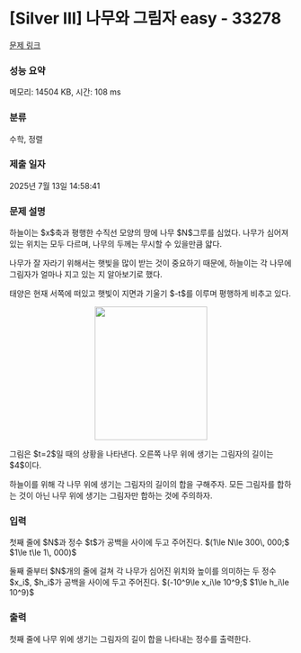 # [Silver III] 나무와 그림자 easy - 33278 

[문제 링크](https://www.acmicpc.net/problem/33278) 

### 성능 요약

메모리: 14504 KB, 시간: 108 ms

### 분류

수학, 정렬

### 제출 일자

2025년 7월 13일 14:58:41

### 문제 설명

<p>하늘이는 $x$축과 평행한 수직선 모양의 땅에 나무 $N$그루를 심었다. 나무가 심어져 있는 위치는 모두 다르며, 나무의 두께는 무시할 수 있을만큼 얇다.</p>

<p>나무가 잘 자라기 위해서는 햇빛을 많이 받는 것이 중요하기 때문에, 하늘이는 각 나무에 그림자가 얼마나 지고 있는 지 알아보기로 했다.</p>

<p>태양은 현재 서쪽에 떠있고 햇빛이 지면과 기울기 $-t$를 이루며 평행하게 비추고 있다.</p>

<p style="text-align: center;"><img alt="" src="" style="height: 237px; width: 200px;"></p>

<p>그림은 $t=2$일 때의 상황을 나타낸다. 오른쪽 나무 위에 생기는 그림자의 길이는 $4$이다.</p>

<p>하늘이를 위해 각 나무 위에 생기는 그림자의 길이의 합을 구해주자. 모든 그림자를 합하는 것이 아닌 나무 위에 생기는 그림자만 합하는 것에 주의하자.</p>

### 입력 

 <p>첫째 줄에 $N$과 정수 $t$가 공백을 사이에 두고 주어진다. $(1\le N\le 300\, 000;$ $1\le t\le 1\, 000)$</p>

<p>둘째 줄부터 $N$개의 줄에 걸쳐 각 나무가 심어진 위치와 높이를 의미하는 두 정수 $x_i$, $h_i$가 공백을 사이에 두고 주어진다. $(-10^9\le x_i\le 10^9;$ $1\le h_i\le 10^9)$</p>

### 출력 

 <p>첫째 줄에 나무 위에 생기는 그림자의 길이 합을 나타내는 정수를 출력한다.</p>

